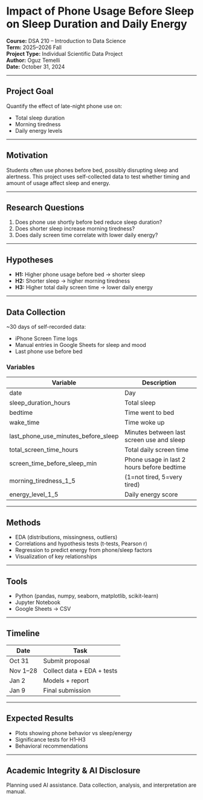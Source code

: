 # Impact of Phone Usage Before Sleep on Sleep Duration and Daily Energy

**Course:** DSA 210 – Introduction to Data Science  
**Term:** 2025–2026 Fall  
**Project Type:** Individual Scientific Data Project  
**Author:** Oguz Temelli  
**Date:** October 31, 2024

---

## Project Goal

Quantify the effect of late-night phone use on:
- Total sleep duration
- Morning tiredness
- Daily energy levels

---

## Motivation

Students often use phones before bed, possibly disrupting sleep and alertness. This project uses self-collected data to test whether timing and amount of usage affect sleep and energy.

---

## Research Questions

1. Does phone use shortly before bed reduce sleep duration?
2. Does shorter sleep increase morning tiredness?
3. Does daily screen time correlate with lower daily energy?

---

## Hypotheses

- **H1:** Higher phone usage before bed → shorter sleep
- **H2:** Shorter sleep → higher morning tiredness
- **H3:** Higher total daily screen time → lower daily energy

---

## Data Collection

~30 days of self-recorded data:
- iPhone Screen Time logs
- Manual entries in Google Sheets for sleep and mood
- Last phone use before bed

### Variables

| Variable | Description |
|----------|-------------|
| date | Day |
| sleep_duration_hours | Total sleep |
| bedtime | Time went to bed |
| wake_time | Time woke up |
| last_phone_use_minutes_before_sleep | Minutes between last screen use and sleep |
| total_screen_time_hours | Total daily screen time |
| screen_time_before_sleep_min | Phone usage in last 2 hours before bedtime |
| morning_tiredness_1_5 | (1=not tired, 5=very tired) |
| energy_level_1_5 | Daily energy score |

---

## Methods

- EDA (distributions, missingness, outliers)
- Correlations and hypothesis tests (t-tests, Pearson r)
- Regression to predict energy from phone/sleep factors
- Visualization of key relationships

---

## Tools

- Python (pandas, numpy, seaborn, matplotlib, scikit-learn)
- Jupyter Notebook
- Google Sheets → CSV

---

## Timeline

| Date | Task |
|------|------|
| Oct 31 | Submit proposal |
| Nov 1–28 | Collect data + EDA + tests |
| Jan 2 | Models + report |
| Jan 9 | Final submission |

---

## Expected Results

- Plots showing phone behavior vs sleep/energy
- Significance tests for H1–H3
- Behavioral recommendations

---

## Academic Integrity & AI Disclosure

Planning used AI assistance. Data collection, analysis, and interpretation are manual.
